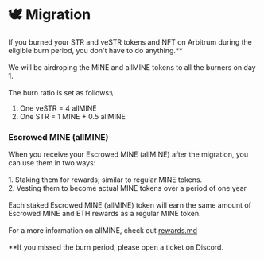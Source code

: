 # 🕊 Migration

If you burned your STR and veSTR tokens and NFT on Arbitrum during the eligible burn period, you don't have to do anything.\*\*\
\
We will be airdroping the MINE and allMINE tokens to all the burners on day 1. \
\
The burn ratio is set as follows:\


1. One veSTR = 4 allMINE
2. One STR = 1 MINE + 0.5 allMINE

### Escrowed MINE (allMINE)

When you receive your Escrowed MINE (allMINE) after the migration, you can use them in two ways:\
\
1\. Staking them for rewards; similar to regular MINE tokens.\
2\. Vesting them to become actual MINE tokens over a period of one year\
\
Each staked Escrowed MINE (allMINE) token will earn the same amount of Escrowed MINE and ETH rewards as a regular MINE token.\
\
For a more information on allMINE, check out [rewards.md](../core-features/rewards.md "mention")\
\
\*\*If you missed the burn period, please open a ticket on Discord.&#x20;

